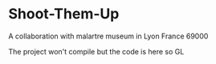 # Shoot-Them-Up
 A collaboration with malartre museum in Lyon France 69000

 The project won't compile but the code is here so GL 

